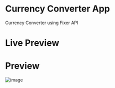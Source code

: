 # Currency Converter App
Currency Converter using Fixer API

# Live Preview


# Preview

![image](https://user-images.githubusercontent.com/54808716/207439474-7b08a1fe-ad6f-4bdb-8456-54356ae09ca2.png)

